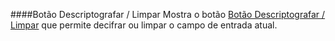 ####Botão Descriptografar / Limpar
Mostra o botão [Botão Descriptografar / Limpar](/buttons#button_decrypt) que permite decifrar ou limpar o campo de entrada atual.
